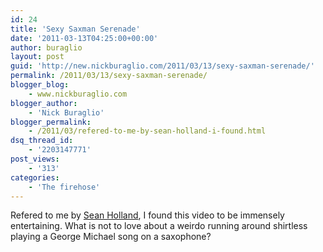 ```yaml
---
id: 24
title: 'Sexy Saxman Serenade'
date: '2011-03-13T04:25:00+00:00'
author: buraglio
layout: post
guid: 'http://new.nickburaglio.com/2011/03/13/sexy-saxman-serenade/'
permalink: /2011/03/13/sexy-saxman-serenade/
blogger_blog:
    - www.nickburaglio.com
blogger_author:
    - 'Nick Buraglio'
blogger_permalink:
    - /2011/03/refered-to-me-by-sean-holland-i-found.html
dsq_thread_id:
    - '2203147771'
post_views:
    - '313'
categories:
    - 'The firehose'
---
```


Refered to me by [Sean Holland](http://leytonbuzzards.wordpress.com/), I found this video to be immensely entertaining. What is not to love about a weirdo running around shirtless playing a George Michael song on a saxophone?